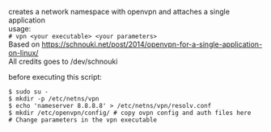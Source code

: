 creates a network namespace with openvpn and attaches a single application  
usage:  
`# vpn <your executable> <your parameters>`   
Based on https://schnouki.net/post/2014/openvpn-for-a-single-application-on-linux/  
All credits goes to /dev/schnouki  
  
before executing this script:
  

```
$ sudo su -
$ mkdir -p /etc/netns/vpn
$ echo 'nameserver 8.8.8.8' > /etc/netns/vpn/resolv.conf 
$ mkdir /etc/openvpn/config/ # copy ovpn config and auth files here 
# Change parameters in the vpn executable
```
